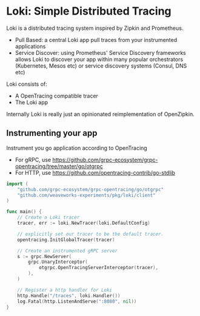 # Loki: Simple Distributed Tracing

Loki is a distributed tracing system inspired by Zipkin and Prometheus.

- Pull Based: a central Loki app pull traces from your instrumented applications
- Service Discover: using Prometheus' Service Discovery frameworks allows Loki to discover your app within many popular orchestrators (Kubernetes, Mesos etc) or service discovery systems (Consul, DNS etc)

Loki consists of:
- A OpenTracing compatible tracer
- The Loki app

Internally Loki is really just an opinionated reimplementation of OpenZipkin.

## Instrumenting your app

Instrument you go application according to OpenTracing
- For gRPC, use https://github.com/grpc-ecosystem/grpc-opentracing/tree/master/go/otgrpc
- For HTTP, use https://github.com/opentracing-contrib/go-stdlib

```go
import (
    "github.com/grpc-ecosystem/grpc-opentracing/go/otgrpc"
    "github.com/weaveworks-experiments/pkg/loki/client"
)

func main() {
    // Create a Loki tracer
    tracer, err := loki.NewTracer(loki.DefaultConfig)

  	// explicitly set our tracer to be the default tracer.
  	opentracing.InitGlobalTracer(tracer)

    // Create an instrumented gRPC server
    s := grpc.NewServer(
        grpc.UnaryInterceptor(
            otgrpc.OpenTracingServerInterceptor(tracer),
        ),
    )

    // Register a http handler for Loki
    http.Handle("/traces", loki.Handler())
    log.Fatal(http.ListenAndServe(":8080", nil))
}
```
